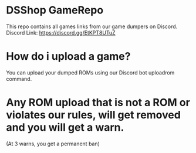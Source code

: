 # DSShop GameRepo
This repo contains all games links from our game dumpers on Discord.
Discord Link: https://discord.gg/EtKPT8UTuZ

# How do i upload a game?
You can upload your dumped ROMs using our Discord bot uploadrom command.
# Any ROM upload that is not a ROM or violates our rules, will get removed and you will get a warn.
(At 3 warns, you get a permanent ban)
